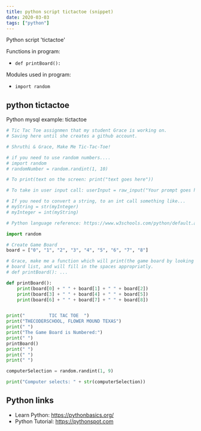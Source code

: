 ```yaml
---
title: python script tictactoe (snippet)
date: 2020-03-03
tags: ["python"]
---
```

Python script 'tictactoe'

Functions in program: 
* `def printBoard():`

Modules used in program: 
* `import random`

## python tictactoe

Python mysql example: tictactoe

```python
# Tic Tac Toe assignmen that my student Grace is working on.
# Saving here until she creates a github account.

# Shruthi & Grace, Make Me Tic-Tac-Toe!

# if you need to use random numbers....
# import random
# randomNumber = random.randint(1, 10)

# To print(text on the screen: print("text goes here"))

# To take in user input call: userInput = raw_input("Your prompt goes here?")

# If you need to convert a string, to an int call something like...
# myString = str(myInteger)
# myInteger = int(myString)

# Python language reference: https://www.w3schools.com/python/default.asp

import random

# Create Game Board
board = ["0", "1", "2", "3", "4", "5", "6", "7", "8"]

# Grace, make me a function which will print(the game board by looking at the)
# board list, and will fill in the spaces appropriatly.
# def printBoard(): ...

def printBoard():
    print(board[0] + " " + board[1] + " " + board[2])
    print(board[3] + " " + board[4] + " " + board[5])
    print(board[6] + " " + board[7] + " " + board[8])


print("         TIC TAC TOE  ")
print("THECODERSCHOOL, FLOWER MOUND TEXAS")
print(" ")
print("The Game Board is Numbered:")
print(" ")
printBoard()
print(" ")
print(" ")
print(" ")

computerSelection = random.randint(1, 9)

print("Computer selects: " + str(computerSelection))


```

## Python links

- Learn Python: https://pythonbasics.org/
- Python Tutorial: https://pythonspot.com
